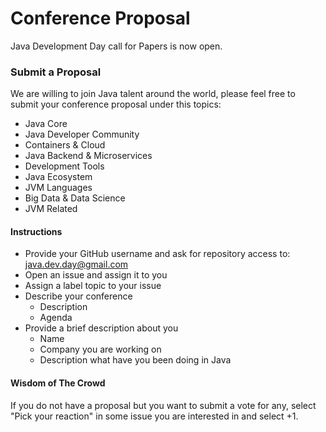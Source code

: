 # Conference Proposal
Java Development Day call for Papers is now open.

### Submit a Proposal

We are willing to join Java talent around the world, please feel free to submit your conference proposal under this topics:

* Java Core
* Java Developer Community
* Containers & Cloud
* Java Backend & Microservices
* Development Tools
* Java Ecosystem
* JVM Languages
* Big Data & Data Science
* JVM Related

#### Instructions

* Provide your GitHub username and ask for repository access to: java.dev.day@gmail.com
* Open an issue and assign it to you
* Assign a label topic to your issue
* Describe your conference
  * Description
  * Agenda
* Provide a brief description about you
	* Name
	* Company you are working on
	* Description what have you been doing in Java

#### Wisdom of The Crowd

If you do not have a proposal but you want to submit a vote for any, select "Pick your reaction" in some issue you are interested in and select +1.

